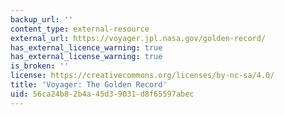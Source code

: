 ```yaml
---
backup_url: ''
content_type: external-resource
external_url: https://voyager.jpl.nasa.gov/golden-record/
has_external_licence_warning: true
has_external_license_warning: true
is_broken: ''
license: https://creativecommons.org/licenses/by-nc-sa/4.0/
title: 'Voyager: The Golden Record'
uid: 56ca24b8-2b4a-45d3-9031-d8f65597abec
---
```

